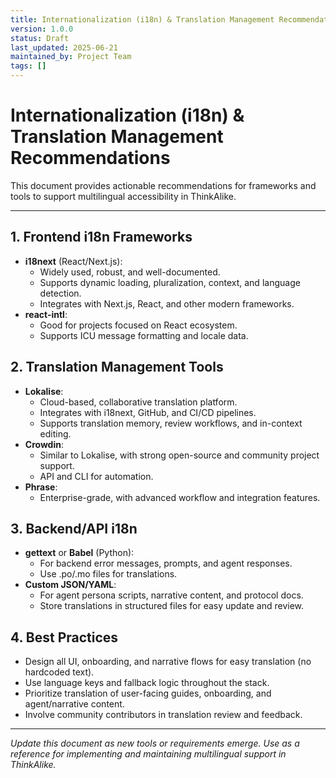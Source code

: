 ```yaml
---
title: Internationalization (i18n) & Translation Management Recommendations
version: 1.0.0
status: Draft
last_updated: 2025-06-21
maintained_by: Project Team
tags: []
---
```


# Internationalization (i18n) & Translation Management Recommendations

This document provides actionable recommendations for frameworks and tools to support multilingual accessibility in ThinkAlike.

---

## 1. Frontend i18n Frameworks
- **i18next** (React/Next.js):
  - Widely used, robust, and well-documented.
  - Supports dynamic loading, pluralization, context, and language detection.
  - Integrates with Next.js, React, and other modern frameworks.
- **react-intl**:
  - Good for projects focused on React ecosystem.
  - Supports ICU message formatting and locale data.

## 2. Translation Management Tools
- **Lokalise**:
  - Cloud-based, collaborative translation platform.
  - Integrates with i18next, GitHub, and CI/CD pipelines.
  - Supports translation memory, review workflows, and in-context editing.
- **Crowdin**:
  - Similar to Lokalise, with strong open-source and community project support.
  - API and CLI for automation.
- **Phrase**:
  - Enterprise-grade, with advanced workflow and integration features.

## 3. Backend/API i18n
- **gettext** or **Babel** (Python):
  - For backend error messages, prompts, and agent responses.
  - Use .po/.mo files for translations.
- **Custom JSON/YAML**:
  - For agent persona scripts, narrative content, and protocol docs.
  - Store translations in structured files for easy update and review.

## 4. Best Practices
- Design all UI, onboarding, and narrative flows for easy translation (no hardcoded text).
- Use language keys and fallback logic throughout the stack.
- Prioritize translation of user-facing guides, onboarding, and agent/narrative content.
- Involve community contributors in translation review and feedback.

---

*Update this document as new tools or requirements emerge. Use as a reference for implementing and maintaining multilingual support in ThinkAlike.*
